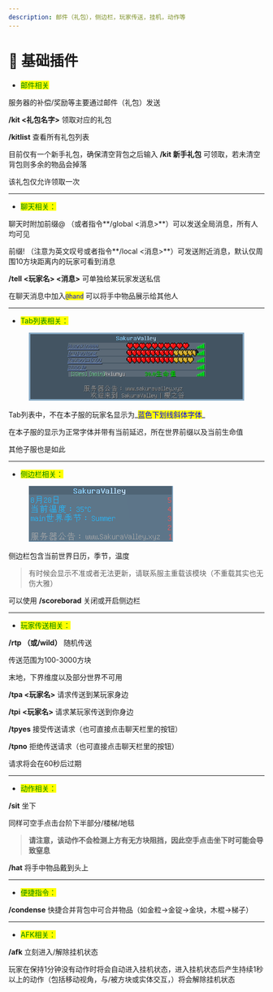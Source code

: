 ```yaml
---
description: 邮件（礼包），侧边栏，玩家传送，挂机，动作等
---
```


# 🎄 基础插件

* <mark style="color:green;">邮件相关</mark>

服务器的补偿/奖励等主要通过邮件（礼包）发送

**/kit  <礼包名字>**   领取对应的礼包

**/kitlist** 查看所有礼包列表

目前仅有一个新手礼包，确保清空背包之后输入 **/kit 新手礼包** 可领取，若未清空背包则多余的物品会掉落

该礼包仅允许领取一次

***

* <mark style="color:green;">聊天相关：</mark>

聊天时附加前缀@ （或者指令**/global <消息>**）可以发送全局消息，所有人均可见

前缀! （注意为英文叹号或者指令**/local <消息>**）可发送附近消息，默认仅周围10方块距离内的玩家可看到消息

**/tell <玩家名> <消息>** 可单独给某玩家发送私信

在聊天消息中加入<mark style="color:blue;">`@hand`</mark> 可以将手中物品展示给其他人



***

* <mark style="color:green;">Tab列表相关：</mark>

<figure><img src="../.gitbook/assets/image (81).png" alt=""><figcaption></figcaption></figure>

Tab列表中，不在本子服的玩家名显示为_<mark style="color:blue;">蓝色下划线斜体字体</mark>_

在本子服的显示为正常字体并带有当前延迟，所在世界前缀以及当前生命值

其他子服也是如此

***

* <mark style="color:green;">侧边栏相关：</mark>

<figure><img src="../.gitbook/assets/image (79).png" alt=""><figcaption></figcaption></figure>

侧边栏包含当前世界日历，季节，温度

> 有时候会显示不准或者无法更新，请联系服主重载该模块（不重载其实也无伤大雅）

可以使用 **/scoreborad**  关闭或开启侧边栏

***

* <mark style="color:green;">玩家传送相关：</mark>

**/rtp   （或/wild）**   随机传送

&#x20;  传送范围为100-3000方块

&#x20;  末地，下界维度以及部分世界不可用

**/tpa <玩家名>**   请求传送到某玩家身边

**/tpi** **<玩家名>**   请求某玩家传送到你身边

**/tpyes**   接受传送请求（也可直接点击聊天栏里的按钮）

**/tpno**   拒绝传送请求（也可直接点击聊天栏里的按钮）

请求将会在60秒后过期

***

* <mark style="color:green;">动作相关：</mark>

**/sit**   坐下

&#x20;  同样可空手点击台阶下半部分/楼梯/地毯

> **请注意，该动作不会检测上方有无方块阻挡，因此空手点击坐下时可能会导致窒息**

**/hat**   将手中物品戴到头上

***

* <mark style="color:green;">便捷指令：</mark>

**/condense**   快捷合并背包中可合并物品（如金粒->金锭->金块，木棍→梯子）

***

* <mark style="color:green;">AFK相关：</mark>

**/afk**   立刻进入/解除挂机状态

&#x20;  玩家在保持1分钟没有动作时将会自动进入挂机状态，进入挂机状态后产生持续1秒以上的动作（包括移动视角，与/被方块或实体交互，）将会解除挂机状态
